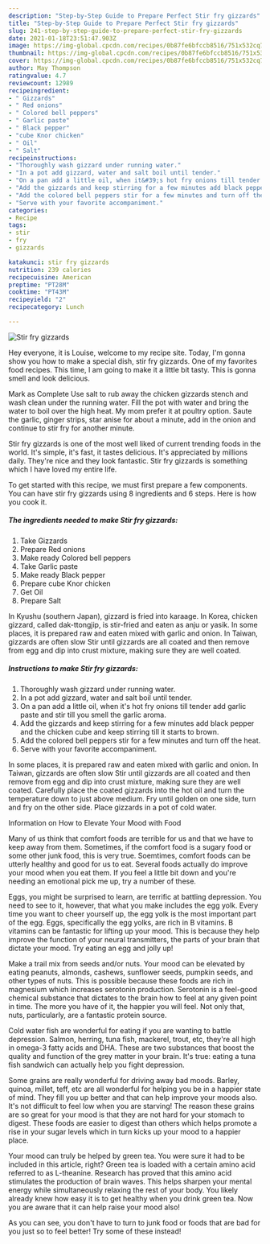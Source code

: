 ```yaml
---
description: "Step-by-Step Guide to Prepare Perfect Stir fry gizzards"
title: "Step-by-Step Guide to Prepare Perfect Stir fry gizzards"
slug: 241-step-by-step-guide-to-prepare-perfect-stir-fry-gizzards
date: 2021-01-18T23:51:47.903Z
image: https://img-global.cpcdn.com/recipes/0b87fe6bfccb8516/751x532cq70/stir-fry-gizzards-recipe-main-photo.jpg
thumbnail: https://img-global.cpcdn.com/recipes/0b87fe6bfccb8516/751x532cq70/stir-fry-gizzards-recipe-main-photo.jpg
cover: https://img-global.cpcdn.com/recipes/0b87fe6bfccb8516/751x532cq70/stir-fry-gizzards-recipe-main-photo.jpg
author: May Thompson
ratingvalue: 4.7
reviewcount: 12989
recipeingredient:
- " Gizzards"
- " Red onions"
- " Colored bell peppers"
- " Garlic paste"
- " Black pepper"
- "cube Knor chicken"
- " Oil"
- " Salt"
recipeinstructions:
- "Thoroughly wash gizzard under running water."
- "In a pot add gizzard, water and salt boil until tender."
- "On a pan add a little oil, when it&#39;s hot fry onions till tender add garlic paste and stir till you smell the garlic aroma."
- "Add the gizzards and keep stirring for a few minutes add black pepper and the chicken cube and keep stirring till it starts to brown."
- "Add the colored bell peppers stir for a few minutes and turn off the heat."
- "Serve with your favorite accompaniment."
categories:
- Recipe
tags:
- stir
- fry
- gizzards

katakunci: stir fry gizzards 
nutrition: 239 calories
recipecuisine: American
preptime: "PT28M"
cooktime: "PT43M"
recipeyield: "2"
recipecategory: Lunch

---
```



![Stir fry gizzards](https://img-global.cpcdn.com/recipes/0b87fe6bfccb8516/751x532cq70/stir-fry-gizzards-recipe-main-photo.jpg)

Hey everyone, it is Louise, welcome to my recipe site. Today, I'm gonna show you how to make a special dish, stir fry gizzards. One of my favorites food recipes. This time, I am going to make it a little bit tasty. This is gonna smell and look delicious.

Mark as Complete Use salt to rub away the chicken gizzards stench and wash clean under the running water. Fill the pot with water and bring the water to boil over the high heat. My mom prefer it at poultry option. Saute the garlic, ginger strips, star anise for about a minute, add in the onion and continue to stir fry for another minute.

Stir fry gizzards is one of the most well liked of current trending foods in the world. It's simple, it's fast, it tastes delicious. It's appreciated by millions daily. They're nice and they look fantastic. Stir fry gizzards is something which I have loved my entire life.


To get started with this recipe, we must first prepare a few components. You can have stir fry gizzards using 8 ingredients and 6 steps. Here is how you cook it.

<!--inarticleads1-->

##### The ingredients needed to make Stir fry gizzards:

1. Take  Gizzards
1. Prepare  Red onions
1. Make ready  Colored bell peppers
1. Take  Garlic paste
1. Make ready  Black pepper
1. Prepare cube Knor chicken
1. Get  Oil
1. Prepare  Salt


In Kyushu (southern Japan), gizzard is fried into karaage. In Korea, chicken gizzard, called dak-ttongjip, is stir-fried and eaten as anju or yasik. In some places, it is prepared raw and eaten mixed with garlic and onion. In Taiwan, gizzards are often slow Stir until gizzards are all coated and then remove from egg and dip into crust mixture, making sure they are well coated. 

<!--inarticleads2-->

##### Instructions to make Stir fry gizzards:

1. Thoroughly wash gizzard under running water.
1. In a pot add gizzard, water and salt boil until tender.
1. On a pan add a little oil, when it&#39;s hot fry onions till tender add garlic paste and stir till you smell the garlic aroma.
1. Add the gizzards and keep stirring for a few minutes add black pepper and the chicken cube and keep stirring till it starts to brown.
1. Add the colored bell peppers stir for a few minutes and turn off the heat.
1. Serve with your favorite accompaniment.


In some places, it is prepared raw and eaten mixed with garlic and onion. In Taiwan, gizzards are often slow Stir until gizzards are all coated and then remove from egg and dip into crust mixture, making sure they are well coated. Carefully place the coated gizzards into the hot oil and turn the temperature down to just above medium. Fry until golden on one side, turn and fry on the other side. Place gizzards in a pot of cold water. 

Information on How to Elevate Your Mood with Food


Many of us think that comfort foods are terrible for us and that we have to keep away from them. Sometimes, if the comfort food is a sugary food or some other junk food, this is very true. Soemtimes, comfort foods can be utterly healthy and good for us to eat. Several foods actually do improve your mood when you eat them. If you feel a little bit down and you're needing an emotional pick me up, try a number of these.

Eggs, you might be surprised to learn, are terrific at battling depression. You need to see to it, however, that what you make includes the egg yolk. Every time you want to cheer yourself up, the egg yolk is the most important part of the egg. Eggs, specifically the egg yolks, are rich in B vitamins. B vitamins can be fantastic for lifting up your mood. This is because they help improve the function of your neural transmitters, the parts of your brain that dictate your mood. Try eating an egg and jolly up!

Make a trail mix from seeds and/or nuts. Your mood can be elevated by eating peanuts, almonds, cashews, sunflower seeds, pumpkin seeds, and other types of nuts. This is possible because these foods are rich in magnesium which increases serotonin production. Serotonin is a feel-good chemical substance that dictates to the brain how to feel at any given point in time. The more you have of it, the happier you will feel. Not only that, nuts, particularly, are a fantastic protein source.

Cold water fish are wonderful for eating if you are wanting to battle depression. Salmon, herring, tuna fish, mackerel, trout, etc, they're all high in omega-3 fatty acids and DHA. These are two substances that boost the quality and function of the grey matter in your brain. It's true: eating a tuna fish sandwich can actually help you fight depression. 

Some grains are really wonderful for driving away bad moods. Barley, quinoa, millet, teff, etc are all wonderful for helping you be in a happier state of mind. They fill you up better and that can help improve your moods also. It's not difficult to feel low when you are starving! The reason these grains are so great for your mood is that they are not hard for your stomach to digest. These foods are easier to digest than others which helps promote a rise in your sugar levels which in turn kicks up your mood to a happier place.

Your mood can truly be helped by green tea. You were sure it had to be included in this article, right? Green tea is loaded with a certain amino acid referred to as L-theanine. Research has proved that this amino acid stimulates the production of brain waves. This helps sharpen your mental energy while simultaneously relaxing the rest of your body. You likely already knew how easy it is to get healthy when you drink green tea. Now you are aware that it can help raise your mood also!

As you can see, you don't have to turn to junk food or foods that are bad for you just so to feel better! Try some of these instead!

